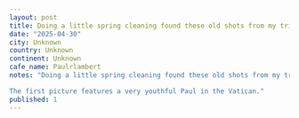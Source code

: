 ```yaml
---
layout: post
title: Doing a little spring cleaning found these old shots from my trip to Europe at 19 with @paulrlambert - I was apparently really into this slight blue black and white process they could do (these were s
date: "2025-04-30"
city: Unknown
country: Unknown
continent: Unknown
cafe_name: Paulrlambert
notes: "Doing a little spring cleaning found these old shots from my trip to Europe at 19 with @paulrlambert - I was apparently really into this slight blue black and white process they could do (these were shot on a canon ae-1)

The first picture features a very youthful Paul in the Vatican."
published: 1
---
```

